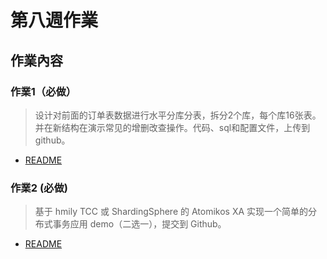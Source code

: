 # 第八週作業

## 作業內容

### 作業1（必做）
> 设计对前面的订单表数据进行水平分库分表，拆分2个库，每个库16张表。
> 并在新结构在演示常见的增删改查操作。代码、sql和配置文件，上传到github。

- [README](./shardingsphereproxy/README.md)

### 作業2 (必做)
> 基于 hmily TCC 或 ShardingSphere 的 Atomikos XA 实现一个简单的分布式事务应用 demo（二选一），提交到 Github。

- [README](./hmily-tcc-demo/README.md)

